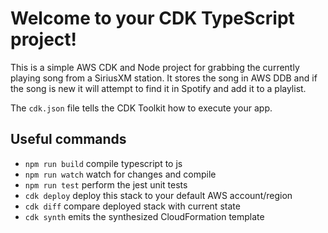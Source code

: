 # Welcome to your CDK TypeScript project!

This is a simple AWS CDK and Node project for grabbing the currently playing song from a SiriusXM station. It stores the song in AWS DDB and if the song is new it will attempt to find it in Spotify and add it to a playlist.

The `cdk.json` file tells the CDK Toolkit how to execute your app.

## Useful commands

 * `npm run build`   compile typescript to js
 * `npm run watch`   watch for changes and compile
 * `npm run test`    perform the jest unit tests
 * `cdk deploy`      deploy this stack to your default AWS account/region
 * `cdk diff`        compare deployed stack with current state
 * `cdk synth`       emits the synthesized CloudFormation template
